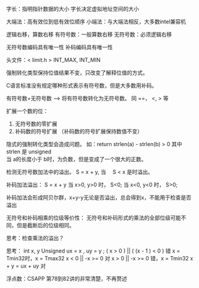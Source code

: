 字长：指明指针数据的大小
字长决定虚拟地址空间的大小

大端法：高有效位到低有效位顺序
小端法：与大端法相反，大多数intel兼容机

逻辑右移，算数右移
有符号数：一般算数右移
无符号数：必须逻辑右移

无符号数编码具有唯一性
补码编码具有唯一性

头文件：< limit.h >  INT_MAX, INT_MIN

强制转化类型保持位值结果不变，只改变了解释位值的方式。

C语言标准没有规定哪种形式表示有符号数，但是大多数用补码。

有符号数+无符号数 —> 将有符号数转化为无符号数。
同 ==， <, > 等

扩展一个数的位：
1. 无符号数的零扩展
2. 补码数的符号扩展 （补码数的符号扩展保持数值不变）

隐式的强制转化类型会造成问题。
如：return strlen(a) - strlen(b) > 0 
其中 strlen 是 unsigned  
当  a的长度小于 b时，为负数，但是变成了一个很大的正数。

检测无符号数加法中的溢出。
S = x + y,  当 　S  < x 是时溢出。

补码加法溢出：
S = x + y 
 当 x>0, y>0 时， S<0;
 当 x<0, y<0 时， S>0;

 补码加法会形成阿贝尔群，x+y-y无论是否溢出，总会得到x，不能用于检查是否溢出

无符号和补码相乘的位级等价性：
无符号和补码形式的乘法的全部位级可能不同，但是截断后的位级相同。


思考：检查乘法的溢出？

思考：
int x, y 
Unsigned  ux = x , uy = y ; 
( x > 0 ) || ( (x - 1 ) < 0 ) 错 x = Tmin32时，x = Tmax32
x < 0 || -x >= 0   对
x > 0 || -x >= 0  错，x = Tmin32
x + y = ux + uy 对

浮点数：CSAPP 第78到82讲的非常清楚，不再赘述




